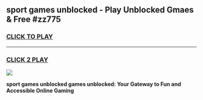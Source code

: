 
## sport games unblocked - Play Unblocked Gmaes & Free #zz775
<h3>
<a href="https://news.freeplayer.one?title=sport_games_unblocked&ref=03M">CLICK TO PLAY</a></h3>
<hr>

<h3>
<a href="https://news.freeplayer.one?title=sport_games_unblocked&ref=03M">CLICK 2 PLAY</a>
  
</h3>

<a href="https://news.freeplayer.one?title=sport_games_unblocked&ref=03M"><img src="https://clearcache.store/games.png"></a>


**sport games unblocked games unblocked: Your Gateway to Fun and Accessible Online Gaming**
